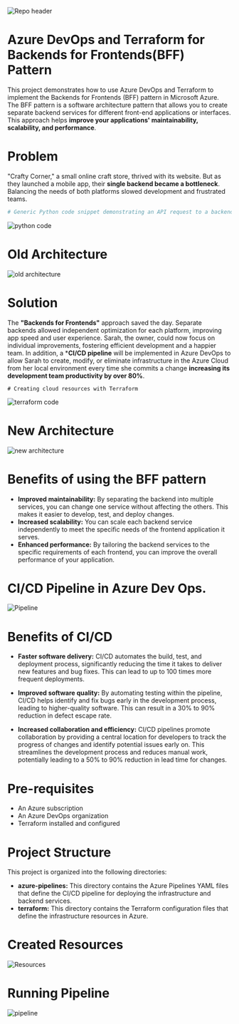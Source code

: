 ![Repo header](https://github.com/AleMorales9011/Entendendo-na-Pratica-a-Cultura-DevOps-com-Azure-DevOps/blob/120f2225812e22f00b136ec06b5b625668ad4daa/Repo%20header.jpg)
# Azure DevOps and Terraform for Backends for Frontends(BFF) Pattern 
This project demonstrates how to use Azure DevOps and Terraform to implement the Backends for Frontends (BFF) pattern in Microsoft Azure. The BFF pattern is a software architecture pattern that allows you to create separate backend services for different front-end applications or interfaces. This approach helps **improve your applications' maintainability, scalability, and performance**. 

# Problem
"Crafty Corner," a small online craft store, thrived with its website. But as they launched a mobile app, their **single backend became a bottleneck**. Balancing the needs of both platforms slowed development and frustrated teams.

```python
# Generic Python code snippet demonstrating an API request to a backend service, which could be part of a BFF implementation:
```
![python code](https://github.com/AleMorales9011/Entendendo-na-Pratica-a-Cultura-DevOps-com-Azure-DevOps/blob/ad87f3320cc36d2140e2bf61e567f696dca749e0/python%20code.jpg)

# Old Architecture
![old architecture](https://github.com/AleMorales9011/Entendendo-na-Pratica-a-Cultura-DevOps-com-Azure-DevOps/blob/120f2225812e22f00b136ec06b5b625668ad4daa/old%20architechture.png)

# Solution
The **"Backends for Frontends"** approach saved the day. Separate backends allowed independent optimization for each platform, improving app speed and user experience. Sarah, the owner, could now focus on individual improvements, fostering efficient development and a happier team. In addition, a ***CI/CD pipeline** will be implemented in Azure DevOps to allow Sarah to create, modify, or eliminate infrastructure in the Azure Cloud from her local environment every time she commits a change **increasing its development team productivity by over 80%**.
```hcl
# Creating cloud resources with Terraform
````

![terraform code](https://github.com/AleMorales9011/Entendendo-na-Pratica-a-Cultura-DevOps-com-Azure-DevOps/blob/a06788098dbdf544d83dc2a92eb1171325536c92/resource%20group%20with%20terraform.jpg)
# New Architecture
![new architecture](https://github.com/AleMorales9011/Entendendo-na-Pratica-a-Cultura-DevOps-com-Azure-DevOps/blob/120f2225812e22f00b136ec06b5b625668ad4daa/new%20architechture.png)

# Benefits of using the BFF pattern
- **Improved maintainability:** By separating the backend into multiple services, you can change one service without affecting the others. This makes it easier to develop, test, and deploy changes.
- **Increased scalability:** You can scale each backend service independently to meet the specific needs of the frontend application it serves.
- **Enhanced performance:** By tailoring the backend services to the specific requirements of each frontend, you can improve the overall performance of your application. 

#  CI/CD Pipeline in Azure Dev Ops.
![Pipeline](https://github.com/AleMorales9011/Entendendo-na-Pratica-a-Cultura-DevOps-com-Azure-DevOps/blob/120f2225812e22f00b136ec06b5b625668ad4daa/Backend%20for%20Fronteds%20model.png)

# Benefits of CI/CD
- **Faster software delivery:** CI/CD automates the build, test, and deployment process, significantly reducing the time it takes to deliver new features and bug fixes. This can lead to up to 100 times more frequent deployments.

- **Improved software quality:** By automating testing within the pipeline, CI/CD helps identify and fix bugs early in the development process, leading to higher-quality software. This can result in a 30% to 90% reduction in defect escape rate.

- **Increased collaboration and efficiency:** CI/CD pipelines promote collaboration by providing a central location for developers to track the progress of changes and identify potential issues early on. This streamlines the development process and reduces manual work, potentially leading to a 50% to 90% reduction in lead time for changes.

# Pre-requisites
- An Azure subscription
- An Azure DevOps organization
- Terraform installed and configured

# Project Structure
This project is organized into the following directories:

- **azure-pipelines:** This directory contains the Azure Pipelines YAML files that define the CI/CD pipeline for deploying the infrastructure and backend services.
- **terraform:** This directory contains the Terraform configuration files that define the infrastructure resources in Azure.

# Created Resources
![Resources](https://github.com/AleMorales9011/Entendendo-na-Pratica-a-Cultura-DevOps-com-Azure-DevOps/blob/120f2225812e22f00b136ec06b5b625668ad4daa/Resources%20created.jpg)

# Running Pipeline
![pipeline](https://github.com/AleMorales9011/Entendendo-na-Pratica-a-Cultura-DevOps-com-Azure-DevOps/blob/120f2225812e22f00b136ec06b5b625668ad4daa/Pipeline%20Success.jpg)





